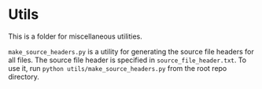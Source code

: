 # Utils

This is a folder for miscellaneous utilities. 

`make_source_headers.py` is a utility for generating the source file headers for all files. 
The source file header is specified in `source_file_header.txt`.
To use it, run `python utils/make_source_headers.py` from the root repo directory.
